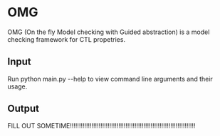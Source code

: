 # OMG

OMG (On the fly Model checking with Guided abstraction) is a model checking framework for CTL propetries. 

## Input
Run python main.py --help to view command line arguments and their usage.

## Output
FILL OUT SOMETIME!!!!!!!!!!!!!!!!!!!!!!!!!!!!!!!!!!!!!!!!!!!!!!!!!!!!!!!!!!!!!!!!!!!!!!


